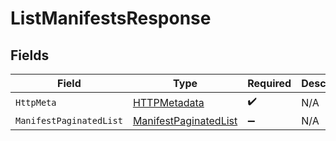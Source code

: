 # ListManifestsResponse


## Fields

| Field                                                                     | Type                                                                      | Required                                                                  | Description                                                               |
| ------------------------------------------------------------------------- | ------------------------------------------------------------------------- | ------------------------------------------------------------------------- | ------------------------------------------------------------------------- |
| `HttpMeta`                                                                | [HTTPMetadata](../../Models/Components/HTTPMetadata.md)                   | :heavy_check_mark:                                                        | N/A                                                                       |
| `ManifestPaginatedList`                                                   | [ManifestPaginatedList](../../Models/Components/ManifestPaginatedList.md) | :heavy_minus_sign:                                                        | N/A                                                                       |